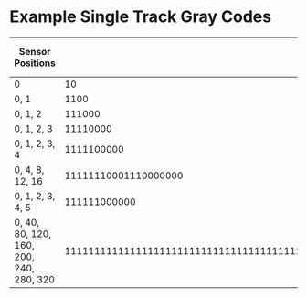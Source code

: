 # Example Single Track Gray Codes
| Sensor Positions | Track | Position Lookup Table | Visualization |
| ---- | ---- | ---- | ---- |
| 0 | 10 | TODO | [Animation](examples\1S_2T_20250725_085623.gif) |
| 0, 1 | 1100 | TODO | [Animation](examples\2S_4T_20250725_085551.gif) |
| 0, 1, 2 | 111000 | TODO | [Animation](examples\3S_6T_20250725_085438.gif) |
| 0, 1, 2, 3 | 11110000 | TODO | [Animation](examples\4S_8T_20250725_085340.gif) |
| 0, 1, 2, 3, 4 | 1111100000 | TODO | [Animation](examples\5S_10T_20250725_085252.gif) |
| 0, 4, 8, 12, 16 | 11111110001110000000 | TODO | [Animation](examples\5S_20T_20250725_084954.gif) |
| 0, 1, 2, 3, 4, 5 | 111111000000 | TODO | [Animation](examples\6S_12T_20250725_085155.gif) |
| 0, 40, 80, 120, 160, 200, 240, 280, 320 | 111111111111111111111111111111111111111111111111111111000000000000000001111000000111111100000000000000000000000000111110001111111111111111111000000000000000000000000000000001100001111111110000000000000000001111111111111111100011110000000000000001111110000011111100111001111000000000001110011111111000111110000000111110000001111111001111110000000000000000001100 | TODO | [Animation](examples\9S_360T_20250725_084908.gif) |
